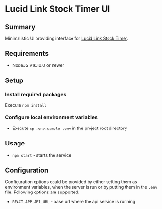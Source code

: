 # Lucid Link Stock Timer UI

## Summary

Minimalistic UI providing interface for [Lucid Link Stock Timer](https://github.com/nikksan/lucid-link-stock-timer).

## Requirements

* NodeJS v16.10.0 or newer

## Setup

### Install required packages

Execute `npm install`

### Configure local environment variables

- Execute `cp .env.sample .env` in the project root directory

## Usage

* `npm start` - starts the service

## Configuration

Configuration options could be provided by either setting them as environment variables, when the server is run or by putting
them in the `.env` file. Following options are supported:

* `REACT_APP_API_URL` - base url where the api service is running
